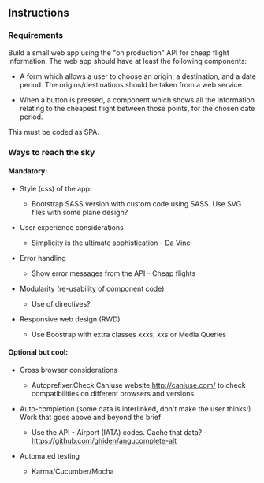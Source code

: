 
## Instructions


### Requirements

Build a small web app using the "on production" API for cheap flight information. The web app should have at least the
following components:

- A form which allows a user to choose an origin, a destination, and a date period. The origins/destinations should be
taken from a web service.


- When a button is pressed, a component which shows all the information relating to the cheapest flight between those
points, for the chosen date period.

This must be coded as SPA.

### Ways to reach the sky

#### Mandatory:

- Style (css) of the app:
    - Bootstrap SASS version with custom code using SASS. Use SVG files with some plane design?

- User experience considerations
    - Simplicity is the ultimate sophistication - Da Vinci

- Error handling
    - Show error messages from the API - Cheap flights

- Modularity (re-usability of component code)
    - Use of directives?

- Responsive web design (RWD)
    - Use Boostrap with extra classes xxxs, xxs or Media Queries

####  Optional but cool:

- Cross browser considerations
    - Autoprefixer.Check CanIuse website http://caniuse.com/ to check compatibilities on different browsers and versions

- Auto-completion (some data is interlinked, don't make the user thinks!) Work that goes above and beyond the brief
    - Use the API - Airport (IATA) codes. Cache that data? - https://github.com/ghiden/angucomplete-alt

- Automated testing
    - Karma/Cucumber/Mocha


